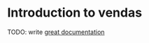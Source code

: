 # Introduction to vendas

TODO: write [great documentation](http://jacobian.org/writing/what-to-write/)
